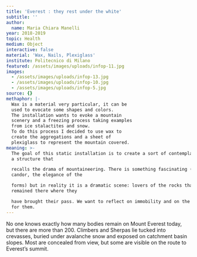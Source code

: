 ```yaml
---
title: 'Everest : they rest under the white'
subtitle: ''
author:
  name: Maria Chiara Manelli
year: 2018-2019
topic: Health
medium: Object
interactive: false
material: 'Wax, Nails, Plexiglass'
institute: Politecnico di Milano
featured: /assets/images/uploads/infop-11.jpg
images:
  - /assets/images/uploads/infop-13.jpg
  - /assets/images/uploads/infop-10.jpg
  - /assets/images/uploads/infop-5.jpg
source: {}
methaphor: |-
  Wax is a material very particular, it can be
  used to evocate some shapes and colors.
  The installation wants to evoke a mountain
  scenery and a freezing process taking examples
  from ice stalactites and snow.
  To do this process I decided to use wax to
  create the aggregations and a sheet of
  plexiglass to represent the mountain covered.
meaning: >-
  The goal of this static installation is to create a sort of contemplation for
  a structure that

  recalls the drama of mountaineering. There is something fascinating (the
  candor, the elegance of the

  forms) but in reality it is a dramatic scene: lovers of the rocks that have
  remained there where they

  have brought their pass. We want to reflect on immobility and on the respect
  for them.
---
```

No one knows exactly how many bodies remain on Mount Everest today, but there are more than 200. Climbers and Sherpas lie tucked into crevasses, buried under avalanche snow and exposed on catchment basin slopes. Most are concealed from view, but some are visible on the route to Everest’s summit.
